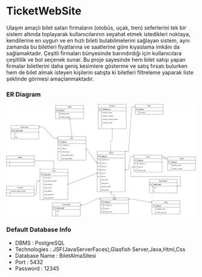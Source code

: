 # TicketWebSite
  Ulaşım amaçlı bilet satan firmaların (otobüs, uçak, tren) seferlerini tek bir sistem altında toplayarak kullanıcılarının seyahat etmek istedikleri noktaya, kendilerine 
en uygun ve en hızlı bileti bulabilmelerini sağlayan sistem, aynı zamanda bu biletleri fiyatlarına ve saatlerine göre kıyaslama imkânı da sağlamaktadır. Çeşitli firmaları bünyesinde 
barındırdığı için kullanıcılara çeşitlilik ve bol seçenek sunar.  Bu proje sayesinde hem bilet satışı yapan firmalar biletlerini daha geniş kesimlere gösterme ve satış 
fırsatı bulurken hem de bilet almak isteyen kişilerin satışta ki biletleri filtreleme yaparak liste şeklinde görmesi amaçlanmaktadır.

### ER Diagram
![alt text](https://github.com/EmreKonur/BiletAlmaSitesi/blob/main/biletalllllll.drawio.png?raw=true)

### Default Database Info
- DBMS : PostgreSQL
- Technologies : JSF(JavaServerFaces),Glasfish Server,Java,Html,Css
- Database Name : BiletAlmaSitesi
- Port : 5432
- Password : 12345
